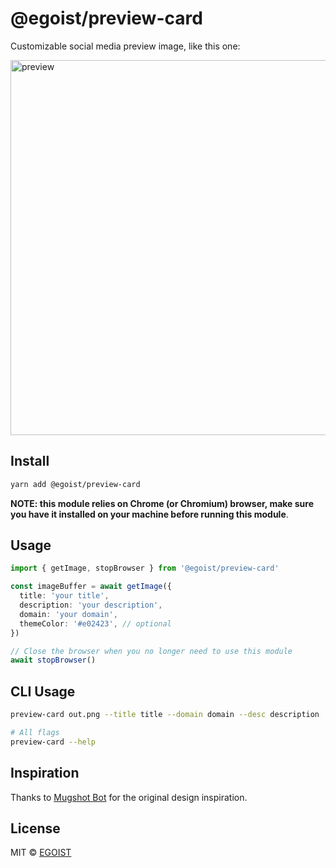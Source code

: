 # @egoist/preview-card

Customizable social media preview image, like this one:

<img src="https://user-images.githubusercontent.com/8784712/98120564-11d02900-1ee9-11eb-9574-d243e617f682.png" alt="preview" width="600">

## Install

```bash
yarn add @egoist/preview-card
```

**NOTE: this module relies on Chrome (or Chromium) browser, make sure you have it installed on your machine before running this module**.

## Usage

```ts
import { getImage, stopBrowser } from '@egoist/preview-card'

const imageBuffer = await getImage({
  title: 'your title',
  description: 'your description',
  domain: 'your domain',
  themeColor: '#e02423', // optional
})

// Close the browser when you no longer need to use this module
await stopBrowser()
```

## CLI Usage

```bash
preview-card out.png --title title --domain domain --desc description

# All flags
preview-card --help
```

## Inspiration

Thanks to [Mugshot Bot](https://www.mugshotbot.com/) for the original design inspiration.

## License

MIT &copy; [EGOIST](https://github.com/sponsors/egoist)
